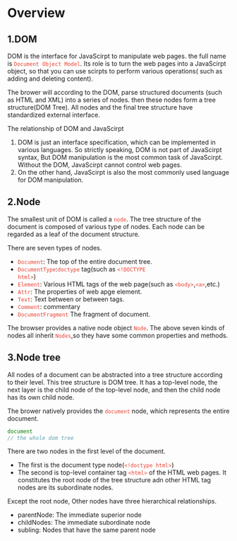 # Overview

## 1.DOM

DOM is the interface for JavaScirpt to manipulate web pages. the full name is <code style="color:#ea4335">Document Object Model</code>. Its role is to turn the web pages into a JavaScirpt object, so that you can use scirpts to perform various operations( such as adding and deleting content).

The brower will according to the DOM, parse structured documents (such as HTML and XML) into a series of nodes. then these nodes form a tree structure(DOM Tree). All nodes and the final tree structure have standardized external interface.

The relationship of DOM and JavaScirpt

1. DOM is just an interface specification, which can be implemented in various languages. So strictly speaking, DOM is not part of JavaScirpt syntax, But DOM manipulation is the most common task of JavaScirpt. Without the DOM, JavaScirpt cannot control web pages.
2. On the other hand, JavaScirpt is also the most commonly used language for DOM manipulation.

## 2.Node

The smallest unit of DOM is called a <code style="color:#ea4335">node</code>. The tree structure of the document is composed of various type of nodes. Each node can be regarded as a leaf of the document structure.

There are seven types of nodes.

- <code style="color:#ea4335">Document</code>: The top of the entire document tree.
- <code style="color:#ea4335">DocumentType</code>:<code style="color:#ea4335">doctype</code> tag(such as <code style="color:#ea4335">\<!DOCTYPE html></code>)
- <code style="color:#ea4335">Element</code>: Various HTML tags of the web page(such as <code style="color:#ea4335">\<body></code>,<code style="color:#ea4335">\<a></code>,etc.)
- <code style="color:#ea4335">Attr</code>: The properties of web apge element.
- <code style="color:#ea4335">Text</code>: Text between or between tags.
- <code style="color:#ea4335">Comment</code>: commentary
- <code style="color:#ea4335">DocumentFragment</code> The fragment of document.

The browser provides a native node object <code style="color:#ea4335">Node</code>. The above seven kinds of nodes all inherit <code style="color:#ea4335">Nodes</code>,so they have some common properties and methods.

## 3.Node tree

All nodes of a document can be abstracted into a tree structure according to their level. This tree structure is DOM tree. It has a top-level node, the next layer is the child node of the top-level node, and then the child node has its own child node.

The brower natively provides the <code style="color:#ea4335">document</code> node, which represents the entire document.

```js
document
// the whole dom tree
```

There are two nodes in the first level of the document.

- The first is the document type node(<code style="color:#ea4335">\<!doctype html></code>)
- The second is top-level container tag <code style="color:#ea4335">\<html></code> of the HTML web pages. It constitutes the root node of the tree structure adn other HTML tag nodes are its subordinate nodes.

Except the root node, Other nodes have three hierarchical relationships.

- parentNode: The immediate superior node
- childNodes: The immediate subordinate node
- subling: Nodes that have the same parent node
